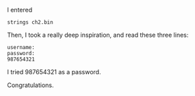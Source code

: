 I entered

```
strings ch2.bin
```

Then, I took a really deep inspiration, and read these three lines:

```
username:
password:
987654321
```

I tried 987654321 as a password.

Congratulations.
